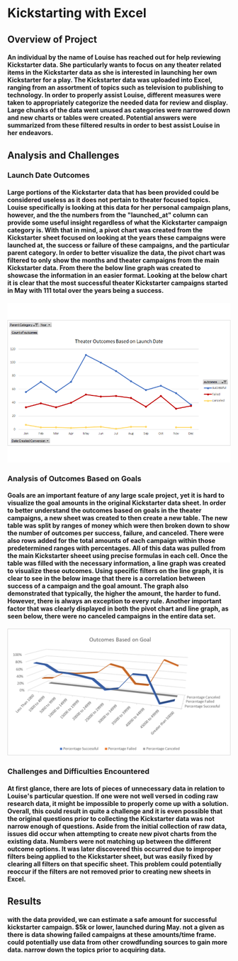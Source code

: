 # Kickstarting with Excel
## Overview of Project
####  An individual by the name of Louise has reached out for help reviewing Kickstarter data. She particularly wants to focus on any theater related items in the Kickstarter data as she is interested in launching her own Kickstarter for a play. The Kickstarter data was uploaded into Excel, ranging from an assortment of topics such as television to publishing to technology. In order to properly assist Louise, different measures were taken to appropriately categorize the needed data for review and display. Large chunks of the data went unused as categories were narrowed down and new charts or tables were created. Potential answers were summarized from these filtered results in order to best assist Louise in her endeavors. 
## Analysis and Challenges
### Launch Date Outcomes
#### Large portions of the Kickstarter data that has been provided could be considered useless as it does not pertain to theater focused topics. Louise specifically is looking at this data for her personal campaign plans, however, and the the numbers from the "launched_at" column can provide some useful insight regardless of what the Kickstarter campaign category is. With that in mind, a pivot chart was created from the Kickstarter sheet focused on looking at the years these campaigns were launched at, the success or failure of these campaigns, and the particular parent category. In order to better visualize the data, the pivot chart was filtered to only show the months and theater campaigns from the main Kickstarter data. From there the below line graph was created to showcase the information in an easier format. Looking at the below chart it is clear that the most successful theater Kickstarter campaigns started in May with 111 total over the years being a success. 
#### ![theater outcomes vs launch](https://github.com/victoriaguille/kickstarter-analysis/blob/main/resources/Theater_Outcomes_vs_Launch.png)
### Analysis of Outcomes Based on Goals
####  Goals are an important feature of any large scale project, yet it is hard to visualize the goal amounts in the original Kickstarter data sheet. In order to better understand the outcomes based on goals in the theater campaigns, a new sheet was created to then create a new table. The new table was split by ranges of money which were then broken down to show the number of outcomes per success, failure, and canceled. There were also rows added for the total amounts of each campaign within those predetermined ranges with percentages. All of this data was pulled from the main Kickstarter sheeet using precise formulas in each cell. Once the table was filled with the necessary information, a line graph was created to visualize these outcomes. Using specific filters on the line graph, it is clear to see in the below image that there is a correlation between success of a campaign and the goal amount. The graph also demonstrated that typically, the higher the amount, the harder to fund. However, there is always an exception to every rule. Another important factor that was clearly displayed in both the pivot chart and line graph, as seen below, there were no canceled campaigns in the entire data set.
#### ![Outcomes vs Goals](https://github.com/victoriaguille/kickstarter-analysis/blob/main/resources/Outcomes_vs_Goals.png)
### Challenges and Difficulties Encountered
####  At first glance, there are lots of pieces of unnecessary data in relation to Louise's particular question. If one were not well versed in coding raw research data, it might be impossible to properly come up with a solution. Overall, this could result in quite a challenge and it is even possible that the original questions prior to collecting the Kickstarter data was not narrow enough of questions. Aside from the initial collection of raw data, issues did occur when attempting to create new pivot charts from the existing data. Numbers were not matching up between the different outcome options. It was later discovered this occurred due to improper filters being applied to the Kickstarter sheet, but was easily fixed by clearing all filters on that specific sheet. This problem could potentially reoccur if the filters are not removed prior to creating new sheets in Excel.  
## Results
#### with the data provided, we can estimate a safe amount for successful kickstarter campaign. $5k or lower, launched during May. not a given as there is data showing failed campaigns at these amounts/time frame. could potentially use data from other crowdfunding sources to gain more data. narrow down the topics prior to acquiring data. 
